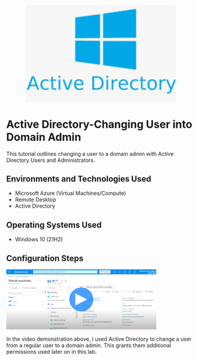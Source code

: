 <p align="center">
  <img src="https://raw.githubusercontent.com/tcpiercy/creating-org-units/main/active%20directory%20snip.png" width="400">
</p>

<h1>Active Directory-Changing User into Domain Admin</h1>
This tutorial outlines changing a user to a domain admin with Active Directory Users and Administrators.<br />



<h2>Environments and Technologies Used</h2>

- Microsoft Azure (Virtual Machines/Compute)
- Remote Desktop
- Active Directory

<h2>Operating Systems Used </h2>

- Windows 10</b> (21H2)



<h2>Configuration Steps</h2>

<a href="https://www.youtube.com/watch?v=7-Ejc2N6New" target="_blank">
  <img src="https://raw.githubusercontent.com/tcpiercy/creating-org-units/main/active_directory_with_blue_play_button.png" width="400">
</a>

In the video demonstration above, I used Active Directory to change a user from a regular user to a domain admin. This grants them additional permissions used later on in this lab.




